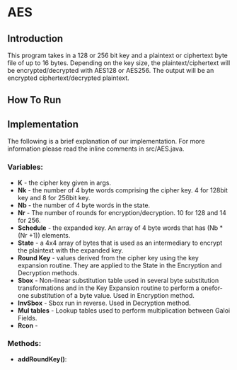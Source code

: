 # AES

## Introduction
This program takes in a 128 or 256 bit key and a plaintext or ciphertext byte file of up to 16 bytes. Depending on the key size, the plaintext/ciphertext will be encrypted/decrypted with AES128 or AES256. The output will be an encrypted ciphertext/decrypted plaintext.

## How To Run

## Implementation

The following is a brief explanation of our implementation. For more information please read the inline comments in src/AES.java.

### Variables:
- **K** - the cipher key given in args.
- **Nk** - the number of 4 byte words comprising the cipher key. 4 for 128bit key and 8 for 256bit key.
- **Nb** - the number of 4 byte words in the state. 
- **Nr** - The number of rounds for encryption/decryption. 10 for 128 and 14 for 256.
- **Schedule** - the expanded key. An array of 4 byte words that has (Nb * (Nr +1)) elements. 
- **State** - a 4x4 array of bytes that is used as an intermediary to encrypt the plaintext with the expanded key.
- **Round Key** - values derived from the cipher key using the key expansion routine. They are applied to the State in the Encryption and Decryption methods.
- **Sbox** - Non-linear substitution table used in several byte substitution
transformations and in the Key Expansion routine to perform a onefor-one
substitution of a byte value. Used in Encryption method. 
- **InvSbox** - Sbox run in reverse. Used in Decryption method.
- **Mul tables** - Lookup tables used to perform multiplication between Galoi Fields.
- **Rcon** - 



### Methods:
- **addRoundKey()**:
